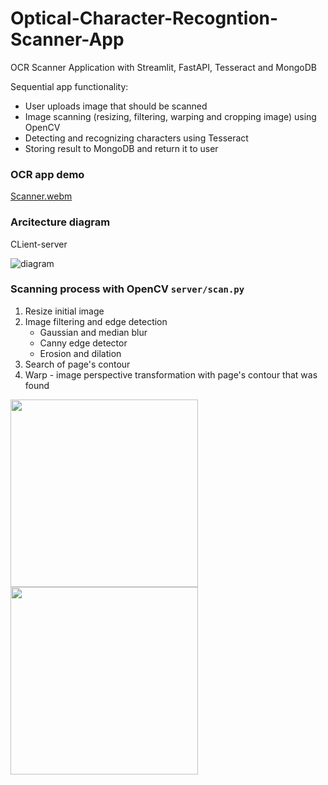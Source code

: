 # Optical-Character-Recogntion-Scanner-App
OCR Scanner Application with Streamlit, FastAPI, Tesseract and MongoDB

Sequential app functionality:
- User uploads image that should be scanned
- Image scanning (resizing, filtering, warping and cropping image) using OpenCV
- Detecting and recognizing characters using Tesseract
- Storing result to MongoDB and return it to user

### OCR app demo

[Scanner.webm](https://user-images.githubusercontent.com/31970304/200011832-028027c5-34d3-4643-b6e7-51fe8a66789f.webm)


### Arcitecture diagram
CLient-server 

![diagram](https://user-images.githubusercontent.com/31970304/200011963-513a8f9e-5d5b-412f-b883-5d3a45fc61d5.png)


### Scanning process with OpenCV `server/scan.py`
1. Resize initial image
2. Image filtering and edge detection
    - Gaussian and median blur
    - Canny edge detector
    - Erosion and dilation
3. Search of page's contour
4. Warp - image perspective transformation with page's contour that was found

<img src="https://user-images.githubusercontent.com/31970304/200015159-336bb0ac-0858-40e0-9009-8616de9b7592.jpg" height="300">

<img src="https://user-images.githubusercontent.com/31970304/200017108-1ffcab14-9c08-42e1-b911-04981a6948e4.png" height="300">
